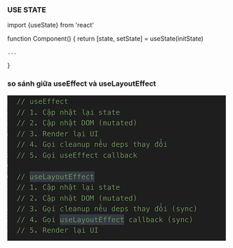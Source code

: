 ### USE STATE

import {useState} from 'react'

function Component() {
    return [state, setState] = useState(initState)

    ... 
}

### so sánh giữa useEffect và useLayoutEffect
![alt text](image.png)

